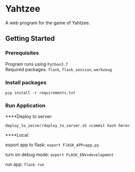 # Yahtzee

A web program for the game of Yahtzee.

## Getting Started

### Prerequisites
Program runs using `Python3.7`  
Required packages: `flask`, `flask_session`, `werkzeug`

### Install packages
`pip install -r requirements.txt`

### Run Application

****Deploy to server: 
 
`deploy_to_server/deploy_to_server.sh <commit hash here>`

****Local: 

export app to flask: `export FlASK_APP=app.py`  
 
turn on debug mode: `export FLASK_ENV=development` 
 
run app: `flask run`
